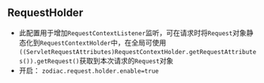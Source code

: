 ## RequestHolder

- 此配置用于增加`RequestContextListener`监听，可在请求时将`Request`对象静态化到`RequestContextHolder`中，在全局可使用`((ServletRequestAttributes)RequestContextHolder.getRequestAttributes()).getRequest()`获取到本次请求的`Request`对象
- 开启： `zodiac.request.holder.enable=true`